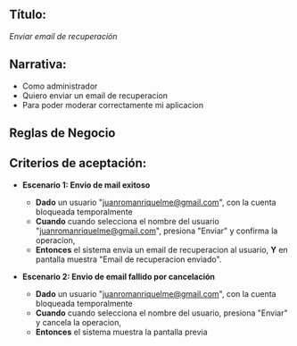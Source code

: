 ## Título:
*Enviar email de recuperación*

## Narrativa:
- Como administrador
- Quiero enviar un email de recuperacion
- Para poder moderar correctamente mi aplicacion

## Reglas de Negocio
## Criterios de aceptación:
- **Escenario 1: Envio de mail exitoso**
    + **Dado** un usuario "juanromanriquelme@gmail.com", con la cuenta bloqueada temporalmente
    + **Cuando** cuando selecciona el nombre del usuario "juanromanriquelme@gmail.com", presiona "Enviar" y confirma la operacion,
    + **Entonces** el sistema envia un email de recuperacion al usuario, **Y** en pantalla muestra "Email de recuperacion enviado".
    
- **Escenario 2: Envio de email fallido por cancelación**
    + **Dado** un usuario "juanromanriquelme@gmail.com", con la cuenta bloqueada temporalmente 
    + **Cuando** cuando selecciona el nombre del usuario, presiona "Enviar" y cancela la operacion,
    + **Entonces** el sistema muestra la pantalla previa

